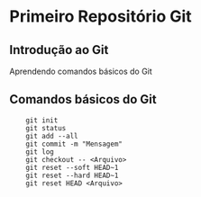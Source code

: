 # Primeiro Repositório Git
## Introdução ao Git
Aprendendo comandos básicos do Git
## Comandos básicos do Git
```
	git init
	git status
	git add --all
	git commit -m "Mensagem"
	git log
	git checkout -- <Arquivo>
	git reset --soft HEAD~1
	git reset --hard HEAD~1
	git reset HEAD <Arquivo>
```
